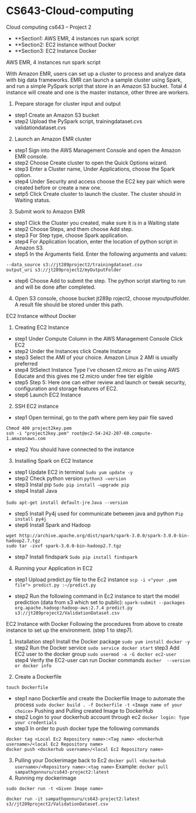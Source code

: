 # CS643-Cloud-computing

Cloud computing cs643 – Project 2


- **Section1: AWS EMR, 4 instances run spark script
- **Section2: EC2 Instance without Docker					
- **Section3: EC2 Instance Docker					


AWS EMR, 4 instances run spark script

With Amazon EMR, users can set up a cluster to process and analyze data with big data frameworks. EMR can launch a sample cluster using Spark, and run a simple PySpark script that store in an Amazon S3 bucket. Total 4 instance will create and one is the master instance, other three are workers.

1.	Prepare storage for cluster input and output
- step1   Create an Amazon S3 bucket
- step2   Upload the PySpark script, trainingdataset.cvs validationdataset.cvs

2.	Launch an Amazon EMR cluster
- step1 Sign into the AWS Management Console and open the Amazon EMR console.
- step2   Choose Create cluster to open the Quick Options wizard.
- step3	Enter a Cluster name, Under Applications, choose the Spark option.
- step4	Under Security and access choose the EC2 key pair which were created before or create a new one.
- setp5	Click Create cluster to launch the cluster. The cluster should in Waiting status.

3.	Submit work to Amazon EMR
- step1	Click the Cluster you created, make sure it is in a Waiting state
- step2	Choose Steps, and them choose Add step.
- step3	For Step type, choose Spark application.
- step4	For Application location, enter the location of python script in Amazon S3.
- step5	In the Arguments field. Enter the following arguments and values:
```
--data_source s3://jt289project2/trainingdataset.csv
output_uri s3://jt289project2/myOutputFolder
```
- step6	Choose Add to submit the step. The python script starting to run and will be done after completed.


4.	Open S3 console, choose bucket jt289p roject2, choose myoutputfolder. A result file should be stored under this path.


EC2 Instance without Docker					
1.	Creating EC2 Instance
- step1	Under Compute Column in the AWS Management Console Click EC2
- step2	Under the Instances click Create Instance
- step3	Select the AMI of your choice. Amazon Linux 2 AMI is usually preferred
- step4	StSelect Instance Type I've chosen t2.micro as I'm using AWS Educate and this gives me t2.micro under free tier elgible
- step5	Step 5: Here one can either review and launch or tweak security, configuration and storage features of EC2.
- step6	Launch EC2 Instance

2.	SSH EC2 instance
- step1	Open terminal, go to the path where pem key pair file saved
```
Chmod 400 project2key.pem
ssh -i "project2key.pem" root@ec2-54-242-207-60.compute-1.amazonaws.com
```
- step2	You should have connected to the instance

3.	Installing Spark on EC2 Instance
- step1	Update EC2 in terminal
`Sudo yum update -y`
- step2	Check python version 
`python3 –version`
- step3	Instal pip
`Sudo pip install –upgrade pip`
- step4	Install Java

`Sudo apt-get install default-jre`
`Java --version`

- step5	Install Py4j used for communicate between java and python
`Pip install py4j`
- step6	Install Spark and Hadoop

```
wget http://archive.apache.org/dist/spark/spark-3.0.0/spark-3.0.0-bin-hadoop2.7.tgz
sudo tar -zxvf spark-3.0.0-bin-hadoop2.7.tgz
```
- step7	Install findspark
`Sudo pip install findspark`

4.	Running your Application in EC2
- step1	Upload predict.py file to the Ec2 instance 
`scp -i <"your .pem file"> predict.py :~/predict.py`

- step2	Run the following command in Ec2 instance to start the model prediction (data from s3 which set to public): 
`spark-submit --packages org.apache.hadoop:hadoop-aws:2.7.4 predict.py s3://jt289project2/ValidationDataset.csv`


EC2 Instance with Docker
Following the procedures from above to create instance to set up the environment. (step 1 to step7).

1.	Installation 
step1	Install the Docker package
`sudo yum install docker -y`
step2	Run the Docker service
`sudo service docker start`
step3	Add EC2 user to the docker group
`sudo usermod -a -G docker ec2-user`
step4	Verify the EC2-user can run Docker commands
`docker  --version or docker info`

2.	Create a Dockerfile

`touch Dockerfile`
- step1	nano Dockerfile and create the Dockerfile Image to automate the process
`sudo docker build . -f Dockerfile -t <Image name of your choice>`
Pushing and Pulling created Image to DockerHub
- step2	Login to your dockerhub account through ec2
`docker login: Type your credentials`
- step3	In order to push docker type the following commands
```
docker tag <Local Ec2 Repository name>:<Tag name> <dockerhub username>/<local Ec2 Repository name>
docker push <dockerhub username>/<local Ec2 Repository name>
```
3.	Pulling your Dockerimage back to Ec2
`docker pull <dockerhub username>/<Repository name>:<tag name>`
Example:
`docker pull sampathgonnuru/cs643-project2:latest`
4.	Running my dockerimage

```
sudo docker run -t <Given Image name>

docker run -it sampathgonnuru/cs643-project2:latest s3//jt289project2/ValidationDataset.csv 
```

